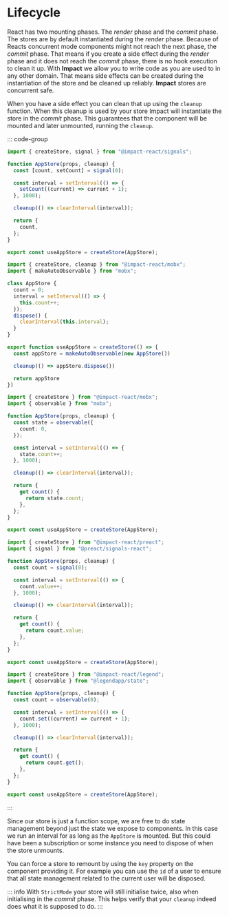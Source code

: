 # Lifecycle

React has two mounting phases. The _render_ phase and the _commit_ phase. The stores are by default instantiated during the _render_ phase. Because of Reacts concurrent mode components might not reach the next phase, the _commit_ phase. That means if you create a side effect during the _render_ phase and it does not reach the _commit_ phase, there is no hook execution to clean it up. With **Impact** we allow you to write code as you are used to in any other domain. That means side effects can be created during the instantiation of the store and be cleaned up reliably. **Impact** stores are concurrent safe.

When you have a side effect you can clean that up using the `cleanup` function. When this cleanup is used by your store Impact will instantiate the store in the _commit_ phase. This guarantees that the component will be mounted and later unmounted, running the `cleanup`.

::: code-group

```ts [Impact Signals]
import { createStore, signal } from "@impact-react/signals";

function AppStore(props, cleanup) {
  const [count, setCount] = signal(0);

  const interval = setInterval(() => {
    setCount((current) => current + 1);
  }, 1000);

  cleanup(() => clearInterval(interval));

  return {
    count,
  };
}

export const useAppStore = createStore(AppStore);
```

```ts [Mobx (OO)]
import { createStore, cleanup } from "@impact-react/mobx";
import { makeAutoObservable } from "mobx";

class AppStore {
  count = 0;
  interval = setInterval(() => {
    this.count++;
  });
  dispose() {
    clearInterval(this.interval);
  }
}

export function useAppStore = createStore(() => {
  const appStore = makeAutoObservable(new AppStore())

  cleanup(() => appStore.dispose())

  return appStore
})
```

```ts [Mobx]
import { createStore } from "@impact-react/mobx";
import { observable } from "mobx";

function AppStore(props, cleanup) {
  const state = observable({
    count: 0,
  });

  const interval = setInterval(() => {
    state.count++;
  }, 1000);

  cleanup(() => clearInterval(interval));

  return {
    get count() {
      return state.count;
    },
  };
}

export const useAppStore = createStore(AppStore);
```

```ts [Preact Signals]
import { createStore } from "@impact-react/preact";
import { signal } from "@preact/signals-react";

function AppStore(props, cleanup) {
  const count = signal(0);

  const interval = setInterval(() => {
    count.value++;
  }, 1000);

  cleanup(() => clearInterval(interval));

  return {
    get count() {
      return count.value;
    },
  };
}

export const useAppStore = createStore(AppStore);
```

```ts [Legend State]
import { createStore } from "@impact-react/legend";
import { observable } from "@legendapp/state";

function AppStore(props, cleanup) {
  const count = observable(0);

  const interval = setInterval(() => {
    count.set((current) => current + 1);
  }, 1000);

  cleanup(() => clearInterval(interval));

  return {
    get count() {
      return count.get();
    },
  };
}

export const useAppStore = createStore(AppStore);
```

:::

Since our store is just a function scope, we are free to do state management beyond just the state we expose to components. In this case we run an interval for as long as the `AppStore` is mounted. But this could have been a subscription or some instance you need to dispose of when the store unmounts.

You can force a store to remount by using the `key` property on the component providing it. For example you can use the `id` of a user to ensure that all state management related to the current user will be disposed.

::: info
With `StrictMode` your store will still initialise twice, also when initialising in the _commit_ phase. This helps verify that your `cleanup` indeed does what it is supposed to do.
:::
